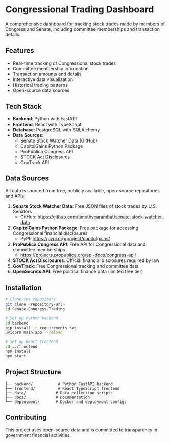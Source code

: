 # Congressional Trading Dashboard

A comprehensive dashboard for tracking stock trades made by members of Congress and Senate, including committee memberships and transaction details.

## Features

- Real-time tracking of Congressional stock trades
- Committee membership information
- Transaction amounts and details
- Interactive data visualization
- Historical trading patterns
- Open-source data sources

## Tech Stack

- **Backend**: Python with FastAPI
- **Frontend**: React with TypeScript
- **Database**: PostgreSQL with SQLAlchemy
- **Data Sources**: 
  - Senate Stock Watcher Data (GitHub)
  - CapitolGains Python Package
  - ProPublica Congress API
  - STOCK Act Disclosures
  - GovTrack API

## Data Sources

All data is sourced from free, publicly available, open-source repositories and APIs:

1. **Senate Stock Watcher Data**: Free JSON files of stock trades by U.S. Senators
   - GitHub: https://github.com/timothycarambat/senate-stock-watcher-data
2. **CapitolGains Python Package**: Free package for accessing Congressional financial disclosures
   - PyPI: https://pypi.org/project/capitolgains/
3. **ProPublica Congress API**: Free API for Congressional data and committee memberships
   - https://projects.propublica.org/api-docs/congress-api/
4. **STOCK Act Disclosures**: Official financial disclosures required by law
5. **GovTrack**: Free Congressional tracking and committee data
6. **OpenSecrets API**: Free political finance data (limited free tier)

## Installation

```bash
# Clone the repository
git clone <repository-url>
cd Senate-Congress-Trading

# Set up Python backend
cd backend
pip install -r requirements.txt
uvicorn main:app --reload

# Set up React frontend
cd ../frontend
npm install
npm start
```

## Project Structure

```
├── backend/           # Python FastAPI backend
├── frontend/          # React TypeScript frontend
├── data/             # Data collection scripts
├── docs/             # Documentation
└── deployment/       # Docker and deployment configs
```

## Contributing

This project uses open-source data and is committed to transparency in government financial activities.

